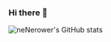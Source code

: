 ### Hi there 👋

![neNerower's GitHub stats](https://github-readme-stats.vercel.app/api?username=nenerower&show_icons=true&theme=tokyonight)
